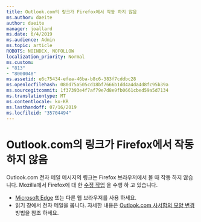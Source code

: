 ```yaml
---
title: Outlook.com의 링크가 Firefox에서 작동 하지 않음
ms.author: daeite
author: daeite
manager: joallard
ms.date: 6/4/2019
ms.audience: Admin
ms.topic: article
ROBOTS: NOINDEX, NOFOLLOW
localization_priority: Normal
ms.custom:
- "813"
- "8000048"
ms.assetid: e6c75434-efea-46ba-b8c6-383f7cddbc28
ms.openlocfilehash: 080d75a505cd18bf7666b1dd4a4da4d8fc95b39a
ms.sourcegitcommit: 1f37393e4f7af79e7d8e9fb0661cbed59a5d7134
ms.translationtype: MT
ms.contentlocale: ko-KR
ms.lasthandoff: 07/16/2019
ms.locfileid: "35704494"
---
```

# <a name="links-in-outlookcom-dont-work-in-firefox"></a>Outlook.com의 링크가 Firefox에서 작동 하지 않음

Outlook.com 전자 메일 메시지의 링크는 Firefox 브라우저에서 볼 때 작동 하지 않습니다. Mozilla에서 Firefox에 대 한 [수정 작업](https://go.microsoft.com/fwlink/p/?linkid=2001502&amp;clcid=0x409) 을 수행 하 고 있습니다.
  
- [Microsoft Edge](https://go.microsoft.com/fwlink/p/?linkid=2001503&amp;clcid=0x409) 또는 다른 웹 브라우저를 사용 하세요.
- 읽기 창에서 전자 메일을 봅니다. 자세한 내용은 [Outlook.com 사서함의 모양 변경](https://support.office.com/article/b41c2ecb-f23c-42b3-b7f8-659646d5e58c?wt.mc_id=Office_Outlook_com_Alchemy)방법을 참조 하세요.
